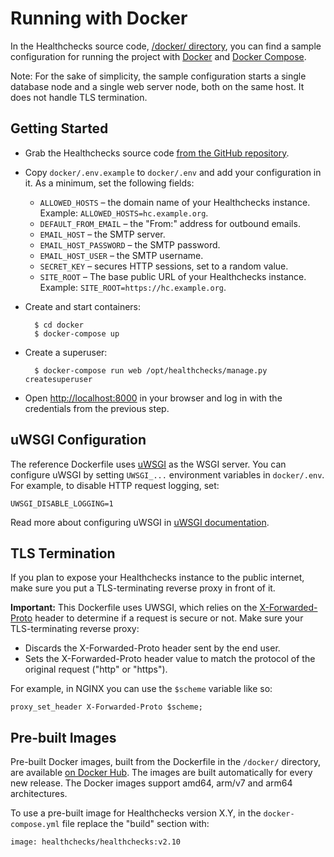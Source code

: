 # Running with Docker

In the Healthchecks source code, [/docker/ directory](https://github.com/healthchecks/healthchecks/tree/master/docker),
you can find a sample configuration for running the project with
[Docker](https://www.docker.com) and [Docker Compose](https://docs.docker.com/compose/).

Note: For the sake of simplicity, the sample configuration starts a single database
node and a single web server node, both on the same host. It does not handle TLS
termination.

## Getting Started

* Grab the Healthchecks source code
  [from the GitHub repository](https://github.com/healthchecks/healthchecks).
* Copy `docker/.env.example` to `docker/.env` and add your configuration in it.
  As a minimum, set the following fields:
    * `ALLOWED_HOSTS` – the domain name of your Healthchecks instance.
    Example: `ALLOWED_HOSTS=hc.example.org`.
    * `DEFAULT_FROM_EMAIL` – the "From:" address for outbound emails.
    * `EMAIL_HOST` – the SMTP server.
    * `EMAIL_HOST_PASSWORD` – the SMTP password.
    * `EMAIL_HOST_USER` – the SMTP username.
    * `SECRET_KEY` – secures HTTP sessions, set to a random value.
    * `SITE_ROOT` – The base public URL of your Healthchecks instance. Example:
    `SITE_ROOT=https://hc.example.org`.

* Create and start containers:

        $ cd docker
        $ docker-compose up

* Create a superuser:

        $ docker-compose run web /opt/healthchecks/manage.py createsuperuser

* Open [http://localhost:8000](http://localhost:8000) in your browser and log in with
  the credentials from the previous step.

## uWSGI Configuration

The reference Dockerfile uses [uWSGI](https://uwsgi-docs.readthedocs.io/en/latest/)
as the WSGI server. You can configure uWSGI by setting `UWSGI_...` environment
variables in `docker/.env`. For example, to disable HTTP request logging, set:

    UWSGI_DISABLE_LOGGING=1

Read more about configuring uWSGI in [uWSGI documentation](https://uwsgi-docs.readthedocs.io/en/latest/Configuration.html#environment-variables).

## TLS Termination

If you plan to expose your Healthchecks instance to the public internet, make sure you
put a TLS-terminating reverse proxy in front of it.

**Important:** This Dockerfile uses UWSGI, which relies on the [X-Forwarded-Proto](https://developer.mozilla.org/en-US/docs/Web/HTTP/Headers/X-Forwarded-Proto)
header to determine if a request is secure or not. Make sure your TLS-terminating
reverse proxy:

* Discards the X-Forwarded-Proto header sent by the end user.
* Sets the X-Forwarded-Proto header value to match the protocol of the original request
  ("http" or "https").

For example, in NGINX you can use the `$scheme` variable like so:

```text
proxy_set_header X-Forwarded-Proto $scheme;
```

## Pre-built Images

Pre-built Docker images, built from the Dockerfile in the `/docker/` directory,
are available [on Docker Hub](https://hub.docker.com/r/healthchecks/healthchecks).
The images are built automatically for every new release. The Docker images support
amd64, arm/v7 and arm64 architectures.

To use a pre-built image for Healthchecks version X.Y, in the `docker-compose.yml` file
replace the "build" section with:

```text
image: healthchecks/healthchecks:v2.10
```



